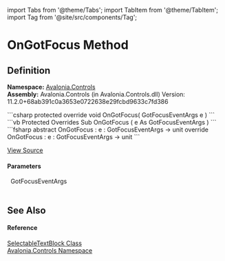 import Tabs from '@theme/Tabs'; 
import TabItem from '@theme/TabItem'; 
import Tag from '@site/src/components/Tag'; 

# OnGotFocus Method




## Definition
**Namespace:** <a href="N_Avalonia_Controls">Avalonia.Controls</a>  
**Assembly:** Avalonia.Controls (in Avalonia.Controls.dll) Version: 11.2.0+68ab391c0a3653e0722638e29fcbd9633c7fd386

<Tabs groupId="api-code-preview">
<TabItem value="csharp" label="C#">
```csharp
protected override void OnGotFocus(
	GotFocusEventArgs e
)
```
</TabItem>
<TabItem value="vb" label="VB">
```vb
Protected Overrides Sub OnGotFocus ( 
	e As GotFocusEventArgs
)
```
</TabItem>
<TabItem value="fsharp" label="F#">
```fsharp
abstract OnGotFocus : 
        e : GotFocusEventArgs -> unit 
override OnGotFocus : 
        e : GotFocusEventArgs -> unit 
```
</TabItem>
</Tabs>



<a href="https://github.com/AvaloniaUI/Avalonia/tree/master/srcAvalonia.Controls/SelectableTextBlock.cs#L164" title="View the source code">View Source</a>



#### Parameters
<dl><dt>  GotFocusEventArgs</dt><dd> </dd></dl>

## See Also


#### Reference
<a href="T_Avalonia_Controls_SelectableTextBlock">SelectableTextBlock Class</a>  
<a href="N_Avalonia_Controls">Avalonia.Controls Namespace</a>  
